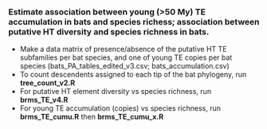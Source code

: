 ### Estimate association between young (>50 My) TE accumulation in bats and species richess; association between putative HT diversity and species richness in bats.
  * Make a data matrix of presence/absence of the putative HT TE subfamilies per bat species, and one of young TE copies per bat species (bats_PA_tables_edited_v3.csv; bats_accumulation.csv)
  * To count descendents assigned to each tip of the bat phylogeny, run **tree_count_v2.R**
  * For putative HT element diversity vs species richness, run **brms_TE_v4.R**
  * For young TE accumulation (copies) vs species richness, run **brms_TE_cumu.R** then **brms_TE_cumu_x.R**
